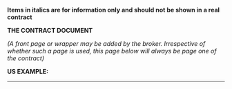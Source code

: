 
**Items in italics are for information only and should not be shown in a real contract**

**THE CONTRACT DOCUMENT**

_(A front page or wrapper may be added by the broker. Irrespective of whether such a page is used, this page below will always be page one of the contract)_



**US EXAMPLE:**

**                                                                                       **

